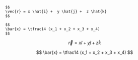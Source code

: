 ```
$$
\vec{r} = x \hat{i} +  y \hat{j} +  z \hat{k}
$$

$$
\bar{x} = \tfrac14 (x_1 + x_2 + x_3 + x_4)
$$
```

$$
\vec{r} = x \hat{i} +  y \hat{j} +  z \hat{k}
$$

$$
\bar{x} = \tfrac14 (x_1 + x_2 + x_3 + x_4)
$$